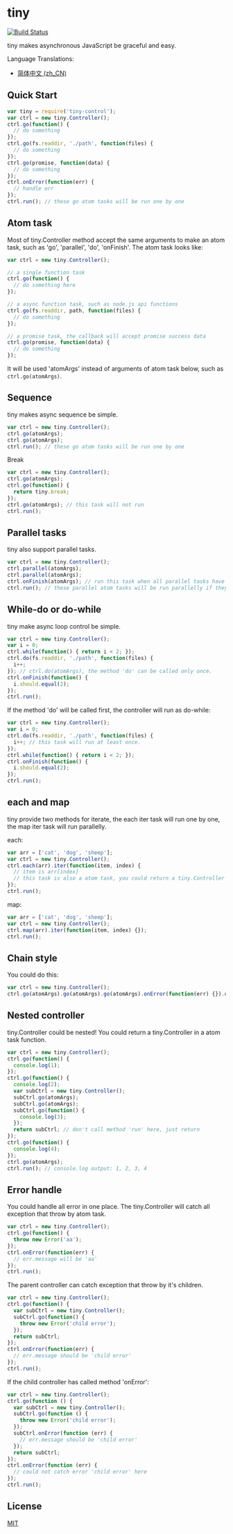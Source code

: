 # tiny

[![Build Status](https://travis-ci.org/iMumuMua/tiny.svg)](https://travis-ci.org/iMumuMua/tiny)

tiny makes asynchronous JavaScript be graceful and easy.

Language Translations:
* [简体中文 (zh_CN)](translations/README_zh_cn.md)

## Quick Start
```javascript
var tiny = require('tiny-control');
var ctrl = new tiny.Controller();
ctrl.go(function() {
  // do something
});
ctrl.go(fs.readdir, './path', function(files) {
  // do something
});
ctrl.go(promise, function(data) {
  // do something
});
ctrl.onError(function(err) {
  // handle err
});
ctrl.run(); // these go atom tasks will be run one by one
```

## Atom task
Most of tiny.Controller method accept the same arguments to make an atom task, such as 'go', 'parallel', 'do', 'onFinish'.
The atom task looks like:
```javascript
var ctrl = new tiny.Controller();

// a single function task
ctrl.go(function() {
  // do something here
});

// a async function task, such as node.js api functions
ctrl.go(fs.readdir, path, function(files) {
  // do something
});

// a promise task, the callback will accept promise success data
ctrl.go(promise, function(data) {
  // do something
});
```
It will be used 'atomArgs' instead of arguments of atom task below, such as `ctrl.go(atomArgs)`.

## Sequence
tiny makes async sequence be simple.
```javascript
var ctrl = new tiny.Controller();
ctrl.go(atomArgs);
ctrl.go(atomArgs);
ctrl.run(); // these go atom tasks will be run one by one
```

Break
```javascript
var ctrl = new tiny.Controller();
ctrl.go(atomArgs);
ctrl.go(function() {
  return tiny.break;
});
ctrl.go(atomArgs); // this task will not run
ctrl.run();
```

## Parallel tasks
tiny also support parallel tasks.
```javascript
var ctrl = new tiny.Controller();
ctrl.parallel(atomArgs);
ctrl.parallel(atomArgs);
ctrl.onFinish(atomArgs); // run this task when all parallel tasks have finished
ctrl.run(); // these parallel atom tasks will be run parallelly if they are async tasks
```

## While-do or do-while
tiny make async loop control be simple.
```javascript
var ctrl = new tiny.Controller();
var i = 0;
ctrl.while(function() { return i < 2; });
ctrl.do(fs.readdir, './path', function(files) {
  i++;
}); // ctrl.do(atomArgs), the method 'do' can be called only once.
ctrl.onFinish(function() {
  i.should.equal(2);
});
ctrl.run();
```
If the method 'do' will be called first, the controller will run as do-while:
```javascript
var ctrl = new tiny.Controller();
var i = 0;
ctrl.do(fs.readdir, './path', function(files) {
  i++; // this task will run at least once.
});
ctrl.while(function() { return i < 2; });
ctrl.onFinish(function() {
  i.should.equal(2);
});
ctrl.run();
```

## each and map
tiny provide two methods for iterate, the each iter task will run one by one, the map iter task will run parallelly.

each:
```javascript
var arr = ['cat', 'dog', 'sheep'];
var ctrl = new tiny.Controller();
ctrl.each(arr).iter(function(item, index) {
  // item is arr[index]
  // this task is also a atom task, you could return a tiny.Controller here
});
ctrl.run();
```

map:
```javascript
var arr = ['cat', 'dog', 'sheep'];
var ctrl = new tiny.Controller();
ctrl.map(arr).iter(function(item, index) {});
ctrl.run();
```

## Chain style
You could do this:
```javascript
var ctrl = new tiny.Controller();
ctrl.go(atomArgs).go(atomArgs).go(atomArgs).onError(function(err) {}).onFinish(atomArgs).run();
```

## Nested controller
tiny.Controller could be nested! You could return a tiny.Controller in a atom task function.
```javascript
var ctrl = new tiny.Controller();
ctrl.go(function() {
  console.log(1);
});
ctrl.go(function() {
  console.log(2);
  var subCtrl = new tiny.Controller();
  subCtrl.go(atomArgs);
  subCtrl.go(atomArgs);
  subCtrl.go(function() {
    console.log(3);
  });
  return subCtrl; // don't call method 'run' here, just return
});
ctrl.go(function() {
  console.log(4);
});
ctrl.go(atomArgs);
ctrl.run(); // console.log output: 1, 2, 3, 4
```

## Error handle
You could handle all error in one place. The tiny.Controller will catch all exception that throw by atom task.
```javascript
var ctrl = new tiny.Controller();
ctrl.go(function() {
  throw new Error('aa');
});
ctrl.onError(function(err) {
  // err.message will be 'aa'
});
ctrl.run();
```

The parent controller can catch exception that throw by it's children.
```javascript
var ctrl = new tiny.Controller();
ctrl.go(function() {
  var subCtrl = new tiny.Controller();
  subCtrl.go(function() {
    throw new Error('child error');
  });
  return subCtrl;
});
ctrl.onError(function(err) {
  // err.message should be 'child error'
});
ctrl.run();
```
If the child controller has called method 'onError':
```javascript
var ctrl = new tiny.Controller();
ctrl.go(function () {
  var subCtrl = new tiny.Controller();
  subCtrl.go(function () {
    throw new Error('child error');
  });
  subCtrl.onError(function (err) {
    // err.message should be 'child error'
  });
  return subCtrl;
});
ctrl.onError(function (err) {
  // could not catch error 'child error' here
});
ctrl.run();
```

## License
[MIT](./LICENSE)
